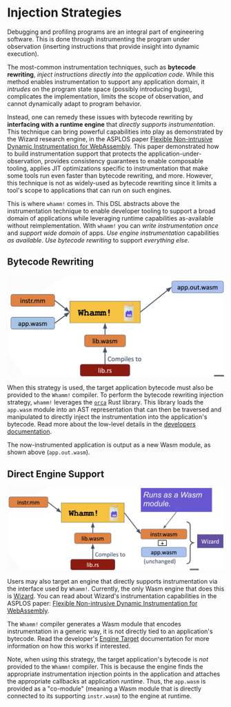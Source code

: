 # Injection Strategies #

Debugging and profiling programs are an integral part of engineering software.
This is done through instrumenting the program under observation (inserting instructions that provide insight into dynamic execution).

The most-common instrumentation techniques, such as **bytecode rewriting**, _inject instructions directly into the application code_.
While this method enables instrumentation to support any application domain, it _intrudes_ on the program state space (possibly introducing bugs), complicates the implementation, limits the scope of observation, and cannot dynamically adapt to program behavior.

Instead, one can remedy these issues with bytecode rewriting by **interfacing with a runtime engine** that _directly supports instrumentation_.
This technique can bring powerful capabilities into play as demonstrated by the Wizard research engine, in the ASPLOS paper [Flexible Non-intrusive Dynamic Instrumentation for WebAssembly](https://dl.acm.org/doi/10.1145/3620666.3651338).
This paper demonstrated how to build instrumentation support that protects the application-under-observation, provides consistency guarantees to enable composable tooling, applies JIT optimizations specific to instrumentation that make some tools run even faster than bytecode rewriting, and more.
However, this technique is not as widely-used as bytecode rewriting since it limits a tool's scope to applications that can run on such engines.

This is where `whamm!` comes in.
This DSL abstracts above the instrumentation technique to enable developer tooling to support a broad domain of applications while leveraging runtime capabilities as-available without reimplementation.
With `whamm!` you can _write instrumentation once_ and _support wide domain_ of apps.
_Use engine instrumentation_ capabilities _as available_.
_Use bytecode rewriting_ to support _everything else_.

## Bytecode Rewriting ##
![rewriting.png](../images/rewriting.png)

When this strategy is used, the target application bytecode must also be provided to the `Whamm!` compiler.
To perform the bytecode rewriting injection strategy, `whamm!` leverages the [`orca`](https://github.com/thesuhas/orca) Rust library.
This library loads the `app.wasm` module into an AST representation that can then be traversed and manipulated to directly inject the instrumentation into the application's bytecode.
Read more about the low-level details in the [developers documentation](../devs/intro.md).

The now-instrumented application is output as a new Wasm module, as shown above (`app.out.wasm`).

## Direct Engine Support ##

![engine.png](../images/engine.png)

Users may also target an engine that directly supports instrumentation via the interface used by `Whamm!`.
Currently, the only Wasm engine that does this is [Wizard](https://github.com/titzer/wizard-engine).
You can read about Wizard's instrumentation capabilities in the ASPLOS paper: [Flexible Non-intrusive Dynamic Instrumentation for WebAssembly](https://dl.acm.org/doi/10.1145/3620666.3651338).

The `Whamm!` compiler generates a Wasm module that encodes instrumentation in a generic way, it is not directly tied to an application's bytecode.
Read the developer's [Engine Target](../devs/emit/engine_target.md) documentation for more information on how this works if interested.

Note, when using this strategy, the target application's bytecode is _not_ provided to the `Whamm!` compiler.
This is because the engine finds the appropriate instrumentation injection points in the application and attaches the appropriate callbacks at application _runtime_.
Thus, the `app.wasm` is provided as a "co-module" (meaning a Wasm module that is directly connected to its supporting `instr.wasm`) to the engine at runtime.
